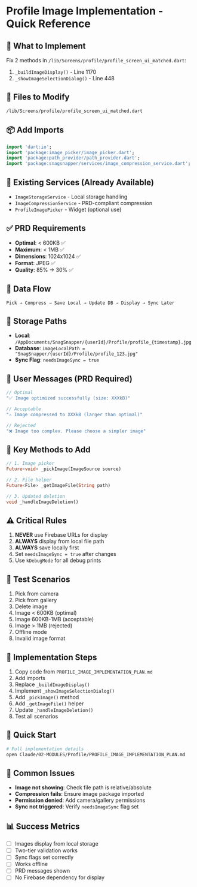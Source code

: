 # Profile Image Implementation - Quick Reference

## 🎯 What to Implement
Fix 2 methods in `/lib/Screens/profile/profile_screen_ui_matched.dart`:
1. `_buildImageDisplay()` - Line 1170
2. `_showImageSelectionDialog()` - Line 448

## 📁 Files to Modify
```
/lib/Screens/profile/profile_screen_ui_matched.dart
```

## 📦 Add Imports
```dart
import 'dart:io';
import 'package:image_picker/image_picker.dart';
import 'package:path_provider/path_provider.dart';
import 'package:snagsnapper/services/image_compression_service.dart';
```

## 🔧 Existing Services (Already Available)
- `ImageStorageService` - Local storage handling
- `ImageCompressionService` - PRD-compliant compression
- `ProfileImagePicker` - Widget (optional use)

## ✅ PRD Requirements
- **Optimal**: < 600KB ✅
- **Maximum**: < 1MB ✅
- **Dimensions**: 1024x1024 ✅
- **Format**: JPEG ✅
- **Quality**: 85% → 30% ✅

## 🔄 Data Flow
```
Pick → Compress → Save Local → Update DB → Display → Sync Later
```

## 💾 Storage Paths
- **Local**: `/AppDocuments/SnagSnapper/{userId}/Profile/profile_{timestamp}.jpg`
- **Database**: `imageLocalPath = "SnagSnapper/{userId}/Profile/profile_123.jpg"`
- **Sync Flag**: `needsImageSync = true`

## 🎨 User Messages (PRD Required)
```dart
// Optimal
"✅ Image optimized successfully (size: XXXkB)"

// Acceptable  
"⚠️ Image compressed to XXXkB (larger than optimal)"

// Rejected
"❌ Image too complex. Please choose a simpler image"
```

## 🔑 Key Methods to Add
```dart
// 1. Image picker
Future<void> _pickImage(ImageSource source)

// 2. File helper
Future<File> _getImageFile(String path)

// 3. Updated deletion
void _handleImageDeletion()
```

## ⚠️ Critical Rules
1. **NEVER** use Firebase URLs for display
2. **ALWAYS** display from local file path
3. **ALWAYS** save locally first
4. Set `needsImageSync = true` after changes
5. Use `kDebugMode` for all debug prints

## 🧪 Test Scenarios
1. Pick from camera
2. Pick from gallery
3. Delete image
4. Image < 600KB (optimal)
5. Image 600KB-1MB (acceptable)
6. Image > 1MB (rejected)
7. Offline mode
8. Invalid image format

## 📝 Implementation Steps
1. Copy code from `PROFILE_IMAGE_IMPLEMENTATION_PLAN.md`
2. Add imports
3. Replace `_buildImageDisplay()`
4. Implement `_showImageSelectionDialog()`
5. Add `_pickImage()` method
6. Add `_getImageFile()` helper
7. Update `_handleImageDeletion()`
8. Test all scenarios

## 🚀 Quick Start
```bash
# Full implementation details
open Claude/02-MODULES/Profile/PROFILE_IMAGE_IMPLEMENTATION_PLAN.md
```

## 🐛 Common Issues
- **Image not showing**: Check file path is relative/absolute
- **Compression fails**: Ensure image package imported
- **Permission denied**: Add camera/gallery permissions
- **Sync not triggered**: Verify `needsImageSync` flag set

## 📊 Success Metrics
- [ ] Images display from local storage
- [ ] Two-tier validation works
- [ ] Sync flags set correctly
- [ ] Works offline
- [ ] PRD messages shown
- [ ] No Firebase dependency for display